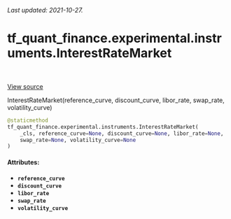 <!--
This file is generated by a tool. Do not edit directly.
For open-source contributions the docs will be updated automatically.
-->

*Last updated: 2021-10-27.*

<div itemscope itemtype="http://developers.google.com/ReferenceObject">
<meta itemprop="name" content="tf_quant_finance.experimental.instruments.InterestRateMarket" />
<meta itemprop="path" content="Stable" />
<meta itemprop="property" content="__new__"/>
</div>

# tf_quant_finance.experimental.instruments.InterestRateMarket

<!-- Insert buttons and diff -->

<table class="tfo-notebook-buttons tfo-api" align="left">
</table>

<a target="_blank" href="https://github.com/google/tf-quant-finance/blob/master/tf_quant_finance/experimental/instruments/rates_common.py">View source</a>



InterestRateMarket(reference_curve, discount_curve, libor_rate, swap_rate, volatility_curve)

```python
@staticmethod
tf_quant_finance.experimental.instruments.InterestRateMarket(
    _cls, reference_curve=None, discount_curve=None, libor_rate=None,
    swap_rate=None, volatility_curve=None
)
```



<!-- Placeholder for "Used in" -->


#### Attributes:

* <b>`reference_curve`</b>
* <b>`discount_curve`</b>
* <b>`libor_rate`</b>
* <b>`swap_rate`</b>
* <b>`volatility_curve`</b>


